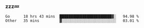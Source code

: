 ### zzz💤

<!--
**ArberSephirotheca/ArberSephirotheca** is a ✨ _special_ ✨ repository because its `README.md` (this file) appears on your GitHub profile.

Here are some ideas to get you started:

- 🌱 I’m currently learning Rust, Distributed System, and Database.
- 😄 Pronouns: He/Him
-->

<!--START_SECTION:waka-->

```text
Go      18 hrs 43 mins  ███████████████████████▓░   94.98 %
Other   35 mins         ▓░░░░░░░░░░░░░░░░░░░░░░░░   03.01 %
```

<!--END_SECTION:waka-->
